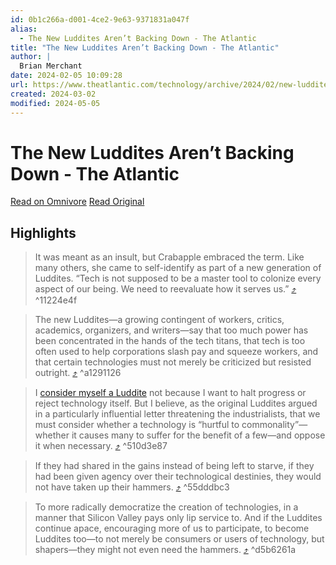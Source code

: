 ```yaml
---
id: 0b1c266a-d001-4ce2-9e63-9371831a047f
alias:
  - The New Luddites Aren’t Backing Down - The Atlantic
title: "The New Luddites Aren’t Backing Down - The Atlantic"
author: |
  Brian Merchant
date: 2024-02-05 10:09:28
url: https://www.theatlantic.com/technology/archive/2024/02/new-luddites-ai-protest/677327/
created: 2024-03-02
modified: 2024-05-05
---
```


# The New Luddites Aren’t Backing Down - The Atlantic

[Read on Omnivore](https://omnivore.app/me/the-new-luddites-aren-t-backing-down-the-atlantic-18d78be8410)
[Read Original](https://www.theatlantic.com/technology/archive/2024/02/new-luddites-ai-protest/677327/)

## Highlights

> It was meant as an insult, but Crabapple embraced the term. Like many others, she came to self-identify as part of a new generation of Luddites. “Tech is not supposed to be a master tool to colonize every aspect of our being. We need to reevaluate how it serves us.” [⤴️](https://omnivore.app/me/the-new-luddites-aren-t-backing-down-the-atlantic-18d78be8410#11224e4f-e1d3-42b2-b1f6-e2e0d7e290fc)  ^11224e4f

> The new Luddites—a growing contingent of workers, critics, academics, organizers, and writers—say that too much power has been concentrated in the hands of the tech titans, that tech is too often used to help corporations slash pay and squeeze workers, and that certain technologies must not merely be criticized but resisted outright. [⤴️](https://omnivore.app/me/the-new-luddites-aren-t-backing-down-the-atlantic-18d78be8410#a1291126-fac2-425e-aec8-310c0e7b57bc)  ^a1291126

> I [consider myself a Luddite](https://www.washingtonpost.com/opinions/2023/09/18/luddites-social-technology-visionaries/) not because I want to halt progress or reject technology itself. But I believe, as the original Luddites argued in a particularly influential letter threatening the industrialists, that we must consider whether a technology is “hurtful to commonality”—whether it causes many to suffer for the benefit of a few—and oppose it when necessary. [⤴️](https://omnivore.app/me/the-new-luddites-aren-t-backing-down-the-atlantic-18d78be8410#510d3e87-29ac-49d9-98e6-e97b55124847)  ^510d3e87

> If they had shared in the gains instead of being left to starve, if they had been given agency over their technological destinies, they would not have taken up their hammers. [⤴️](https://omnivore.app/me/the-new-luddites-aren-t-backing-down-the-atlantic-18d78be8410#55dddbc3-d996-49ba-986c-42ef4233e0f0)  ^55dddbc3

> To more radically democratize the creation of technologies, in a manner that Silicon Valley pays only lip service to. And if the Luddites continue apace, encouraging more of us to participate, to become Luddites too—to not merely be consumers or users of technology, but shapers—they might not even need the hammers. [⤴️](https://omnivore.app/me/the-new-luddites-aren-t-backing-down-the-atlantic-18d78be8410#d5b6261a-ca3d-4a41-87db-2149a078eda9)  ^d5b6261a


